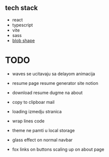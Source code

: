 ## tech stack

- react
- typescript
- vite
- sass
- [blob shape](https://www.npmjs.com/package/blobshape)

# TODO

- waves se ucitavaju sa delayom animacija

- resume page resume generator site notion

- download resume dugme na about

- copy to clipboar mail

- loading izmedju stranica

- wrap lines code

- theme ne pamti u local storage

- glass effect on normal navbar

- fox links on buttons scaling up on about page
